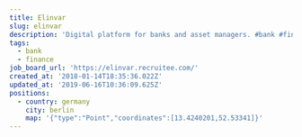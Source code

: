```yaml
---
title: Elinvar
slug: elinvar
description: 'Digital platform for banks and asset managers. #bank #finance'
tags:
  - bank
  - finance
job_board_url: 'https://elinvar.recruitee.com/'
created_at: '2018-01-14T18:35:36.022Z'
updated_at: '2019-06-16T10:36:09.625Z'
positions:
  - country: germany
    city: berlin
    map: '{"type":"Point","coordinates":[13.4240201,52.53341]}'
---
```


